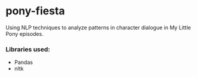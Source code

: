 # pony-fiesta
Using NLP techniques to analyze patterns in character dialogue in My Little Pony episodes.

### Libraries used: 
* Pandas
* nltk
